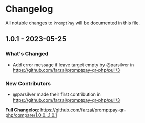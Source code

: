 # Changelog

All notable changes to `PromptPay` will be documented in this file.

## 1.0.1 - 2023-05-25

### What's Changed

- Add error message if leave target empty by @parsilver in https://github.com/farzai/promptpay-qr-php/pull/3

### New Contributors

- @parsilver made their first contribution in https://github.com/farzai/promptpay-qr-php/pull/3

**Full Changelog**: https://github.com/farzai/promptpay-qr-php/compare/1.0.0...1.0.1
